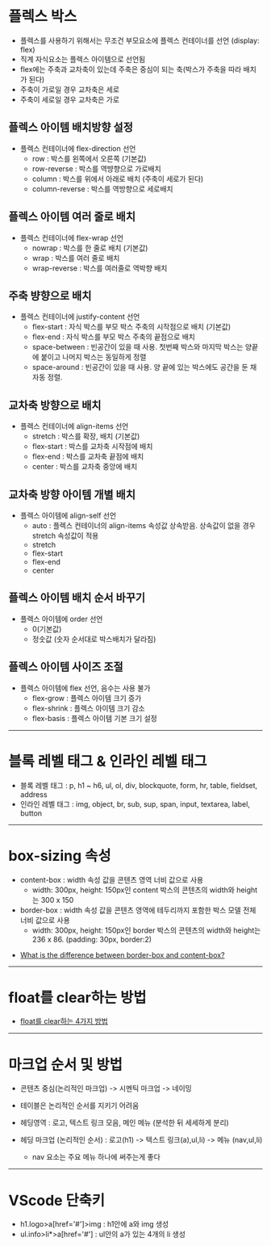 # 플렉스 박스

* 플렉스를 사용하기 위해서는 무조건 부모요소에 플렉스 컨테이너를 선언 (display: flex) 
* 직계 자식요소는 플렉스 아이템으로 선언됨
* flex에는 주축과 교차축이 있는데 주축은 중심이 되는 축(박스가 주축을 따라 배치가 된다) 
* 주축이 가로일 경우 교차축은 세로
* 주축이 세로일 경우 교차축은 가로

## 플렉스 아이템 배치방향 설정
* 플렉스 컨테이너에 flex-direction 선언
  * row : 박스를 왼쪽에서 오른쪽 (기본값)
  * row-reverse : 박스를 역뱡향으로 가로배치
  * column : 박스를 위에서 아래로 배치 (주축이 세로가 된다)
  * column-reverse : 박스를 역방향으로 세로배치

## 플렉스 아이템 여러 줄로 배치
* 플렉스 컨테이너에 flex-wrap 선언
  * nowrap : 박스를 한 줄로 배치 (기본값)
  * wrap : 박스를 여러 줄로 배치
  * wrap-reverse : 박스를 여러줄로 역박향 배치

## 주축 뱡향으로 배치
* 플렉스 컨테이너에 justify-content 선언
  * flex-start : 자식 박스를 부모 박스 주축의 시작점으로 배치 (기본값)
  * flex-end : 자식 박스를 부모 박스 주축의 끝점으로 배치
  * space-between : 빈공간이 있을 때 사용. 첫번째 박스와 마지막 박스는 양끝에 붙이고 나머지 박스는 동일하게 정렬
  * space-around : 빈공간이 있을 때 사용. 양 끝에 있는 박스에도 공간을 둔 채 자동 정렬.

## 교차축 방향으로 배치
* 플렉스 컨테이너에 align-items 선언
  * stretch : 박스를 확장, 배치 (기본값)
  * flex-start : 박스를 교차축 시작점에 배치
  * flex-end : 박스를 교차축 끝점에 배치
  * center : 박스를 교차축 중앙에 배치

## 교차축 방향 아이템 개별 배치
* 플렉스 아이템에 align-self 선언
  * auto : 플렉스 컨테이너의 align-items 속성값 상속받음. 상속값이 없을 경우 stretch 속성값이 적용
  * stretch
  * flex-start
  * flex-end
  * center

## 플렉스 아이템 배치 순서 바꾸기
* 플렉스 아이템에 order 선언
  * 0(기본값)
  * 정숫값 (숫자 순서대로 박스배치가 달라짐)

## 플렉스 아이템 사이즈 조절
* 플렉스 아이템에 flex 선언, 음수는 사용 불가
  * flex-grow : 플렉스 아이템 크기 증가
  * flex-shrink : 플렉스 아이템 크기 감소
  * flex-basis : 플렉스 아이템 기본 크기 설정
----
# 블록 레벨 태그 & 인라인 레벨 태그
  * 블록 레벨 태그 : p, h1 ~ h6, ul, ol, div, blockquote, form, hr, table, fieldset, address
  * 인라인 레벨 태그 : img, object, br, sub, sup, span, input, textarea, label, button
----

# box-sizing 속성
  * content-box : width 속성 값을 콘텐츠 영역 너비 값으로 사용
    * width: 300px, height: 150px인 content 박스의 콘텐츠의 width와 height는 300 x 150
  * border-box : width 속성 값을 콘텐츠 영역에 테두리까지 포함한 박스 모델 전체 너비 값으로 사용 
    * width: 300px, height: 150px인 border 박스의 콘텐츠의 width와 height는 236 x 86. (padding: 30px, border:2)

- [What is the difference between border-box and content-box?](https://stackoverflow.com/questions/44453391/what-is-the-difference-between-border-box-and-content-box-in-css)
----
# float를 clear하는 방법
* [float를 clear하는 4가지 방법](http://naradesign.net/wp/2008/05/27/144/)
----
# 마크업 순서 및 방법

* 콘텐츠 중심(논리적인 마크업) -> 시멘틱 마크업 -> 네이밍

* 테이블은 논리적인 순서를 지키기 어려움 

* 헤딩영역 : 로고, 텍스트 링크 모음, 메인 메뉴 (분석한 뒤 세세하게 분리) 

* 헤딩 마크업 (논리적인 순서) : 로고(h1) -> 텍스트 링크(a),ul,li) -> 메뉴 (nav,ul,li)
  * nav 요소는 주요 메뉴 하나에 써주는게 좋다
----
# VScode 단축키
* h1.logo>a[href='#']>img : h1안에 a와 img 생성
* ul.info>li*>a[href='#'] : ul안의 a가 있는 4개의 li 생성



<!-- 만약 button테그가 아닌 div테그로 버튼을 만든다면 키보드로 버튼을 사용이 불가능 

배치관련 모델 -> Box Model, flex, float, position, grid

internal style sheet, external style sheet

content-box / border-box : width에 padding값이 포함

margin은 투명하기 때문에 마진병합현상이 일어남 때문에 컨텐츠 사이에 동일한 간격을 만들기 위해 margin을 쓰는게 좋을때가 있음 

플렉스를 사용하기 위해서는 무조건 부모요소에 플렉스 컨테이너를 선언 -> 직계 자식요소는 플렉스 아이템으로 선언됨

flex의 direction에 따라 메인축과 교차축이 달라짐 (flex-direction 중요), 부모가 아이템보다 클 때 그 안에서 정렬된다

justify-content (메인축 정렬)

align-items (교차축 정렬)

flex-order / flex-grow / flex-shrink

선택자들의 우선순위를 알아야함 (cascading 규칙)

!important의 사용은 자제해야한다.

align-items vs align-self

align-content (줄바꿈)

clear는 강제 마진추가기능이 들어있음 또한 반드시 block 속성에만 사용가능

태그에 따라 block요소가 달라진다 (span -> inline-block일때 사용)

inline과 그냥 block의 성격 알기

:before, :after -> inline박스

float을 클리어하는 네가지 방법 http://naradesign.net/wp/2008/05/27/144/






absolute는 상위요소의 position값을 기준으로 설정된다 

element selector -> 1점
class selector -> 100점
id selector -> 1000점
Inner selector -> 10000점 (구체성 점수)
 -->
